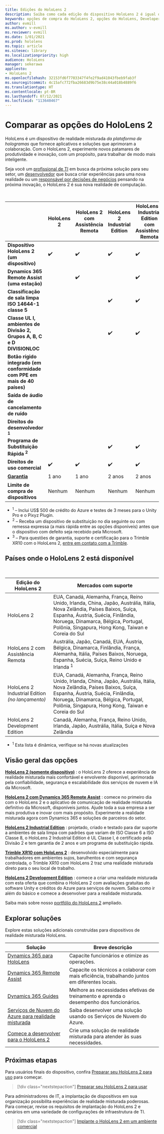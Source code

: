 ```yaml
---
title: Edições do HoloLens 2
description: Saiba como cada edição do dispositivo HoloLens 2 é igual ou diferente e o que fazer depois de obter uma.
keywords: opções de compra do HoloLens 2, opções do HoloLens, Developer Edition
author: evmill
ms.author: v-evmill
ms.reviewer: evmill
ms.date: 1/01/2021
ms.prod: hololens
ms.topic: article
ms.sitesec: library
ms.localizationpriority: high
audience: HoloLens
manager: sekerawa
appliesto:
- HoloLens 2
ms.openlocfilehash: 32153fd6f7703347f4fe2f9ad41043fbeb9fab3f
ms.sourcegitcommit: 4c15afc772fba26683d9b75e38c44a018b4889f6
ms.translationtype: HT
ms.contentlocale: pt-BR
ms.lasthandoff: 07/12/2021
ms.locfileid: "113640467"
---
```

# <a name="compare-hololens-2-options"></a>Comparar as opções do HoloLens 2

HoloLens é um dispositivo de realidade misturada *da plataforma de hologramas* que fornece aplicativos e soluções que aprimoram a colaboração. Com o HoloLens 2, experimente novos patamares de produtividade e inovação, com um propósito, para trabalhar de modo mais inteligente.

Seja você um [profissional de TI](https://www.microsoft.com/hololens/apps) em busca da próxima solução para seu setor, um [desenvolvedor](https://www.microsoft.com/hololens/developers) que busca criar experiências para uma nova realidade ou um [responsável por decisões de negócios](https://www.microsoft.com/hololens/apps) pensando na próxima inovação, o HoloLens 2 é sua nova realidade de computação.

<br>

|                                                      | HoloLens 2 | HoloLens 2 com Assistência Remota | HoloLens 2 Industrial Edition | HoloLens 2 Industrial Edition com Assistência Remota | Trimble XR10 com o HoloLens 2 | HoloLens 2 Development Edition |
|------------------------------------------------------|------------|-------------------------------|-------------------------------|--------------------------------------------------|------------------------------|--------------------------------|
| **Dispositivo HoloLens 2 (um dispositivo)**                       |      ✔️     |               ✔️               |               ✔️               |                         ✔️                        |               ✔️              |                ✔️               |
| **Dynamics 365 Remote Assist (uma estação)**                |            |               ✔️               |                               |                         ✔️                        |                              |                                |
| **Classificação de sala limpa ISO 14644-1 classe 5**           |            |                               |               ✔️               |                         ✔️                        |                              |                                |
| **Classe UL I, ambientes de Divisão 2, Grupos A, B, C e D DIVISIONLOC**                     |            |                               |               ✔️               |                         ✔️                        |               ✔️              |                                |
| **Botão rígido integrado (em conformidade com PPE em mais de 40 países)** |            |                               |                               |                                                  |               ✔️              |                                |
| **Saída de áudio de cancelamento de ruído**                        |            |                               |                               |                                                  |               ✔️              |                                |
| **Direitos do desenvolvedor <sup>1</sup>**                             |            |                               |                               |                                                  |                              |                ✔️               |
| **Programa de Substituição Rápida <sup>2</sup>**                          |            |                               |               ✔️               |                         ✔️                        |                              |                                |
| **Direitos de uso comercial**                                |      ✔️     |               ✔️               |               ✔️               |                         ✔️                        |               ✔️              |                                |
| [**Garantia**](hololens2-hardware.md#warranty-information)                                             |   1 ano   |             1 ano            |             2 anos            |                      2 anos                      |            1 ano <sup>3</sup>            |             1 ano             |
| **Limite de compra de dispositivos**                                |    Nenhum    |              Nenhum             |              Nenhum             |                       Nenhum                       |             Nenhum             |       Um por transação      |

- <sup>1</sup> – Inclui US$ 500 de crédito do Azure e testes de 3 meses para o Unity Pro e o Pixyz Plugin.
- <sup>2</sup> – Receba um dispositivo de substituição no dia seguinte ou com remessa expressa (a mais rápida entre as opções disponíveis) antes que o dispositivo com defeito seja recebido pela Microsoft.
- <sup>3</sup> – Para questões de garantia, suporte e certificação para o Trimble XR10 com o HoloLens 2, [entre em contato com a Trimble](https://fieldtech.trimble.com/en/contact-support).

## <a name="countries-where-hololens-2-is-available"></a>Países onde o HoloLens 2 está disponível

<br>

| Edição do HoloLens 2                  | Mercados com suporte               |
|-------------------------------------------| ----------------------------------------| 
| HoloLens 2 | EUA, Canadá, Alemanha, França, Reino Unido, Irlanda, China, Japão, Austrália, Itália, Nova Zelândia, Países Baixos, Suíça, Espanha, Áustria, Suécia, Finlândia, Noruega, Dinamarca, Bélgica, Portugal, Polônia, Singapura, Hong Kong, Taiwan e Coreia do Sul |
| HoloLens 2 com Assistência Remota | Austrália, Japão, Canadá, EUA, Áustria, Bélgica, Dinamarca, Finlândia, França, Alemanha, Itália, Países Baixos, Noruega, Espanha, Suécia, Suíça, Reino Unido e Irlanda <sup>1</sup> 
| HoloLens 2 Industrial Edition *(no lançamento)* | EUA, Canadá, Alemanha, França, Reino Unido, Irlanda, China, Japão, Austrália, Itália, Nova Zelândia, Países Baixos, Suíça, Espanha, Áustria, Suécia, Finlândia, Noruega, Dinamarca, Bélgica, Portugal, Polônia, Singapura, Hong Kong, Taiwan e Coreia do Sul |
| HoloLens 2 Development Edition | Canadá, Alemanha, França, Reino Unido, Irlanda, Japão, Austrália, Itália, Suíça e Nova Zelândia |
- <sup>1</sup> Esta lista é dinâmica, verifique se há novas atualizações

## <a name="options-overview"></a>Visão geral das opções

**[HoloLens 2 (somente dispositivo)](hololens2-options-device-only.md)** : o HoloLens 2 oferece a experiência de realidade misturada mais confortável e envolvente disponível, aprimorada pela confiabilidade, segurança e escalabilidade dos serviços de nuvem e IA da Microsoft.

**[HoloLens 2 com Dynamics 365 Remote Assist](hololens2-options-remote-assist.md)** : comece no primeiro dia com o HoloLens 2 e o aplicativo de comunicação de realidade misturada definitivo da Microsoft, disponíveis juntos. Ajude toda a sua empresa a ser mais produtiva e inovar com mais propósito. Experimente a realidade misturada agora com Dynamics 365 e soluções de parceiros do setor.

**[HoloLens 2 Industrial Edition](hololens2-options-industrial-edition.md)** : projetado, criado e testado para dar suporte a ambientes de sala limpa com padrões que variam de ISO Classe 6 a ISO Classe 8, o HoloLens 2 Industrial Edition é UL Classe I, é certificado pela Divisão 2 e tem garantia de 2 anos e um programa de substituição rápida.

**[Trimble XR10 com HoloLens 2](hololens2-options-trimble-xr10-edition.md)** : desenvolvido especialmente para trabalhadores em ambientes sujos, barulhentos e com segurança controlada, o Trimble XR10 com HoloLens 2 traz uma realidade misturada direto para o seu local de trabalho.

**[HoloLens 2 Development Edition](hololens2-options-dev-edition.md)** : comece a criar uma realidade misturada com esta oferta que combina o HoloLens 2 com avaliações gratuitas do software Unity e créditos do Azure para serviços de nuvem. Saiba como ir além do básico e comece a desenvolver para a realidade misturada.

Saiba mais sobre nosso [portfólio do HoloLens 2](https://www.microsoft.com/hololens/buy) ampliado.

## <a name="explore-solutions"></a>Explorar soluções

Explore estas soluções adicionais construídas para dispositivos de realidade misturada HoloLens.

| Solução | Breve descrição                                                                                |
|----------|---------------------------------------------------------------------------------------------------|
| [Dynamics 365 para HoloLens](https://www.microsoft.com//hololens/apps)          | Capacite funcionários e otimize as operações.                                                        |
| [Dynamics 365 Remote Assist](https://dynamics.microsoft.com/mixed-reality/remote-assist/)          | Capacite os técnicos a colaborar com mais eficiência, trabalhando juntos em diferentes locais. |
|   [Dynamics 365 Guides](https://dynamics.microsoft.com/mixed-reality/guides/)        | Melhore as necessidades efetivas de treinamento e aprenda o desempenho dos funcionários.                          |
|  [Serviços de Nuvem do Azure para realidade misturada](/windows/mixed-reality/develop/mixed-reality-cloud-services#:~:text=Mixed%20Reality%20services%20Mixed%20Reality%20cloud%20services%20like,all%20in%20the%20context%20of%20your%20users%E2%80%99%20environments)         | Saiba desenvolver uma solução usando os Serviços de Nuvem do Azure.                                       |
|  [Comece a desenvolver para o HoloLens 2](/windows/mixed-reality/develop/development?tabs=unity)         | Crie uma solução de realidade misturada para atender às suas necessidades.                                                 |

## <a name="next-steps"></a>Próximas etapas

Para usuários finais do dispositivo, confira [Preparar seu HoloLens 2 para uso](hololens2-setup.md) para começar.

> [!div class="nextstepaction"]
> [Preparar seu HoloLens 2 para usar](hololens2-setup.md)

Para administradores de IT, a implantação de dispositivos em sua organização possibilita experiências de realidade misturada poderosas. Para começar, revise os requisitos de implantação do HoloLens 2 e cenários em uma variedade de configurações de infraestrutura de TI.

> [!div class="nextstepaction"]
> [Implante o HoloLens 2 em um ambiente comercial](hololens-requirements.md)
